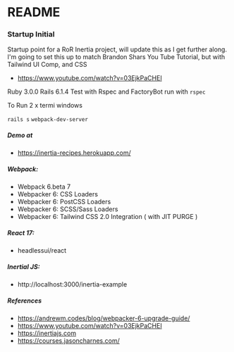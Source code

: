 # README

### Startup Initial

Startup point for a RoR Inertia project, will update this as I get further along.
I'm going to set this up to match Brandon Shars You Tube Tutorial, but with Tailwind UI Comp, and CSS

- https://www.youtube.com/watch?v=03EjkPaCHEI

Ruby 3.0.0
Rails 6.1.4
Test with Rspec and FactoryBot run with `rspec`

To Run 2 x termi windows

`rails s`
`webpack-dev-server`


##### Demo at
- https://inertia-recipes.herokuapp.com/

##### Webpack:

- Webpack 6.beta 7
- Webpacker 6: CSS Loaders
- Webpacker 6: PostCSS Loaders
- Webpacker 6: SCSS/Sass Loaders
- Webpacker 6: Tailwind CSS 2.0 Integration ( with JIT PURGE )

##### React 17:

- headlessui/react

##### Inertial JS:

- http://localhost:3000/inertia-example

##### References

- https://andrewm.codes/blog/webpacker-6-upgrade-guide/
- https://www.youtube.com/watch?v=03EjkPaCHEI
- https://inertiajs.com
- https://courses.jasoncharnes.com/
